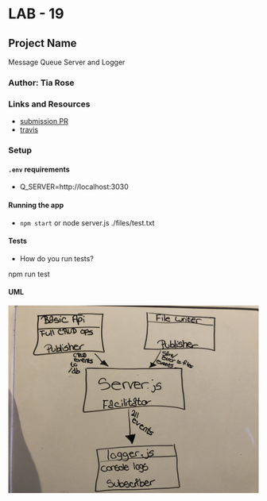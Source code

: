 # LAB - 19

## Project Name
Message Queue Server and Logger

### Author: Tia Rose

### Links and Resources
* [submission PR](https://github.com/tia-rose-401-advanced-javascript/Lab-19-Message-Queue/pull/1)
* [travis](https://www.travis-ci.com/tia-rose-401-advanced-javascript/Lab-19-Message-Queue)

### Setup
#### `.env` requirements
* Q_SERVER=http://localhost:3030

#### Running the app
* `npm start` or node server.js ./files/test.txt
  
#### Tests
* How do you run tests?

npm run test

#### UML
![UML Lab 19](./assets/UML-19.JPG)